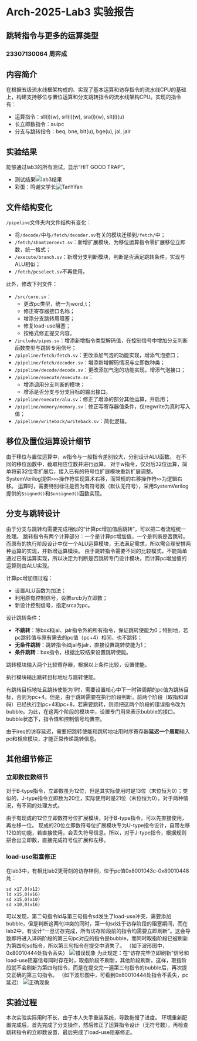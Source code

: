 # Arch-2025-Lab3 实验报告

## 跳转指令与更多的运算类型

### 23307130064 周弈成

## 内容简介

在根据五级流水线框架构成的、实现了基本运算和访存指令的流水线CPU的基础上，构建支持移位与置位运算和分支跳转指令的流水线架构CPU。实现的指令有：

* 运算指令：sll(i)(w), srl(i)(w), sra(i)(w), slt(i)(u)
* 长立即数指令：auipc
* 分支与跳转指令：beq, bne, blt(u), bge(u), jal, jalr

## 实验结果

能够通过lab3的所有测试，显示“HIT GOOD TRAP”。

* 测试结果![lab3结果](result.png)
* 彩蛋：鸣谢交学长![TanYifan](yifan.png)

## 文件结构变化

`/pipeline`文件夹内文件结构有变化：

* 将`/decode/`中与`/fetch/decoder.sv`有关的模块迁移到`/fetch/`中；
* `/fetch/shamtzeroext.sv`：新增扩展模块，为移位运算指令零扩展移位立即数，统一格式；
* `/execute/branch.sv`：新增分支判断模块，判断是否满足跳转条件，实现与ALU相似；
* `/fetch/pcselect.sv`不再使用。

此外，修改下列文件：

* `/src/core.sv`：
  * 更改pc类型，统一为word_t；
  * 修正寄存器接口名称；
  * 增添分支跳转用阻塞；
  * 修复load-use阻塞；
  * 按格式修正提交内容。
* `/include/pipes.sv`：增添新增指令类型解码值，在控制信号中增加分支判断函数类型与跳转专用信号；
* `/pipeline/fetch/fetch.sv`：更改添加气泡的功能实现，增添气泡接口；
* `/pipeline/fetch/decoder.sv`：增添新增解码情况与立即数种类；
* `/pipeline/decode/decode.sv`：更改添加气泡的功能实现，增添气泡接口；
* `/pipeline/execute/execute.sv`：
  * 增添调用分支判断的模块；
  * 增添是否分支与分支目标的输出接口。
* `/pipeline/execute/alu.sv`：修正了增添的部分其他运算，并启用；
* `/pipeline/memory/memory.sv`：修正写寄存器值条件，仅regwrite为真时写入值；
* `/pipeline/writeback/writeback.sv`：简化逻辑。

## 移位及置位运算设计细节

由于移位与置位运算中，w指令与一般指令差别较大，分别设计ALU函数。
在不同的移位函数中，截取相应位数并进行运算。
对于w指令，仅对后32位运算，简单将前32位零扩展后，接入已有的符号位扩展模块重新扩展调整。
SystemVerilog提供`>>>`操作符实现算术右移，而常规的右移操作符`>>`为逻辑右移。
运算时，需要特别标注是否为有符号数（默认无符号），采用SystemVerilog提供的`$signed()`和`$unsigned()`函数实现。

## 分支与跳转设计

由于分支与跳转均需要完成相似的“计算pc增加值后跳转”，可以把二者流程统一处理。
跳转指令有两个计算部分：一个是计算pc增加值，一个是判断是否跳转。而原有的执行阶段设计中仅一个ALU运算模块，无法满足需求，所以需合理安排两种运算的实现，并新增运算模块。
由于跳转指令需要不同的比较模式，不能简单通过已有运算实现，所以决定为判断是否跳转专门设计模块，而计算pc增加值的运算则由ALU实现。

计算pc增加值过程：

* 设置ALU函数为加法；
* 利用原有控制信号，设置srcb为立即数；
* 新设计控制信号，指定srca为pc。

设计跳转条件：

* **不跳转**：除bxx和jal、jalr指令外的所有指令，保证跳转使能为0；特别地，若pc跳转值与原有需去的pc值（pc+4）相同，也不跳转；
* **无条件跳转**：跳转指令如jal与jalr，直接设置跳转使能为1；
* **条件跳转**：bxx指令，根据比较结果设置跳转使能。

跳转模块输入两个比较寄存器，根据以上条件比较，设置使能。

执行模块输出跳转目标地址与跳转使能。

有跳转目标地址且跳转使能为1时，需要设置核心中下一时钟周期的pc值为跳转目标，否则为pc+4。但是，由于跳转需要在执行阶段判断，前两个阶段（取指和译码）已经执行到pc+4和pc+8，若需要跳转，则须把这两个阶段的错误指令改为bubble。为此，在这两个阶段的模块中，设置专门用来表示bubble的接口。bubble状态下，指令值和控制信号均置空。

由于ireq的访存延迟，需要把跳转使能和跳转地址用时序寄存器**延迟一个周期**输入pc和相应模块，才能正常传递跳转信息。

## 其他细节修正

### 立即数位数细节

对于B-type指令，立即数虽为12位，但是其实际使用时是13位（末位恒为0）；类似的，J-type指令立即数为20位，实际使用时是21位（末位恒为0）。对于两种情况，有不同的处理方式。

由于有现成的12位立即数符号位扩展模块，对于B-type指令，可以先直接使用，再左移一位。
现成的20位立即数符号位扩展模块专为U-type指令设计，自带左移12位的功能，若直接使用，会丢失符号信息。所以，对于J-type指令，根据规则拼合出立即数，直接完成符号位扩展和左移。

### load-use阻塞修正

在lab3中，有相比lab2更苛刻的访存样例，位于pc值0x8001043c-0x80010448处：

```riscv
sd x17,0(x12)
ld x15,0(x16)
sd x15,0(x10)
sd x10,0(x16)
```

可以发现，第二句指令ld与第三句指令sd发生了load-use冲突，需要添加bubble，但是判断这两句冲突的同时，第一句sd处于访存阶段的阻塞期间，而在lab2中，有设计“一旦访存完成，所有访存阶段前的指令均需要立即刷新”。这会导致即将进入译码阶段的第三句pc对应的指令是bubble，而同时取指阶段已被刷新为第四句sd指令，所以第三句指令在提交中消失了。
（如下波形图中，0x80010444处指令丢失）
![错误现象](beforefix-lab2.png)
为此规定：在“访存完毕立即刷新”信号和load-use阻塞信号同时存在时，取指阶段不刷新，其他阶段刷新。这样，取指阶段就不会刷新为第四句指令，而是在提交完一遍第三句指令的bubble后，再次提交正确的第三句指令。
（如下波形图中，可看到0x80010444处指令不丢失，pc延迟）
![正确现象](afterfix-lab2.png)

## 实验过程

本次实验实际用时不长，由于本人失手重装系统，导致拖慢了进度。
环境重新配置完成后，首先完成了分支操作，然后修正了运算指令设计（无符号数），再检查跳转指令的立即数设置，最后完成了load-use阻塞修正。
